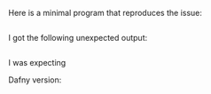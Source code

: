 <!-- Having trouble with a proof?  Consider posting your question on Stack Overflow. -->	
<!-- Please do not report security issues on this public tracker.  Instead, see https://github.com/dafny-lang/dafny/blob/master/.github/SECURITY.md -->

Here is a minimal program that reproduces the issue:	

```dafny

```	

I got the following unexpected output:	
```

```	
I was expecting 	


Dafny version: 	
